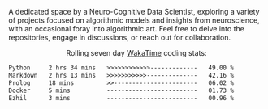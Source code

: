A dedicated space by a Neuro-Cognitive Data Scientist, exploring a variety of projects focused on algorithmic models and insights from neuroscience, with an occasional foray into algorithmic art. Feel free to delve into the repositories, engage in discussions, or reach out for collaboration.

<p align="center">Rolling seven day <a href='https://wakatime.com/'> WakaTime</a> coding stats:</p>
<!--START_SECTION:waka-->

```txt
Python     2 hrs 34 mins   >>>>>>>>>>>>-------------   49.00 %
Markdown   2 hrs 13 mins   >>>>>>>>>>>--------------   42.16 %
Prolog     18 mins         >>-----------------------   06.02 %
Docker     5 mins          -------------------------   01.73 %
Ezhil      3 mins          -------------------------   00.96 %
```

<!--END_SECTION:waka-->
